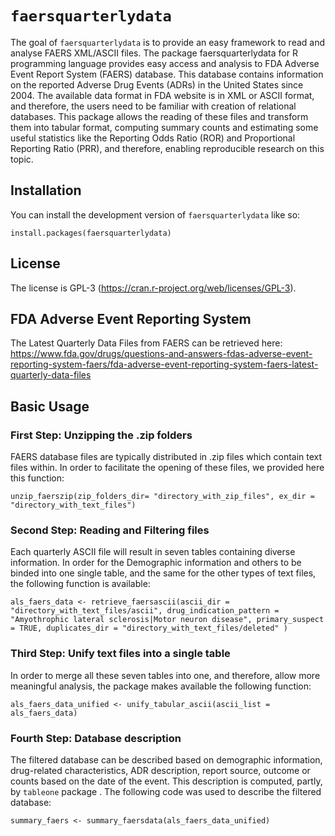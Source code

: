 <!-- README.md is generated from README.Rmd. Please edit that file -->

# `faersquarterlydata`

The goal of `faersquarterlydata` is to provide an easy framework to read
and analyse FAERS XML/ASCII files. The package faersquarterlydata for R
programming language provides easy access and analysis to FDA Adverse
Event Report System (FAERS) database. This database contains information
on the reported Adverse Drug Events (ADRs) in the United States since
2004. The available data format in FDA website is in XML or ASCII
format, and therefore, the users need to be familiar with creation of
relational databases. This package allows the reading of these files and
transform them into tabular format, computing summary counts and
estimating some useful statistics like the Reporting Odds Ratio (ROR)
and Proportional Reporting Ratio (PRR), and therefore, enabling
reproducible research on this topic.

## Installation

You can install the development version of `faersquarterlydata` like so:


    install.packages(faersquarterlydata)  

## License

The license is GPL-3 (<https://cran.r-project.org/web/licenses/GPL-3>).

## FDA Adverse Event Reporting System

The Latest Quarterly Data Files from FAERS can be retrieved here:
<https://www.fda.gov/drugs/questions-and-answers-fdas-adverse-event-reporting-system-faers/fda-adverse-event-reporting-system-faers-latest-quarterly-data-files>

## Basic Usage

### First Step: Unzipping the .zip folders

FAERS database files are typically distributed in .zip files which
contain text files within. In order to facilitate the opening of these
files, we provided here this function:

    unzip_faerszip(zip_folders_dir= "directory_with_zip_files", ex_dir = "directory_with_text_files")

### Second Step: Reading and Filtering files

Each quarterly ASCII file will result in seven tables containing diverse
information. In order for the Demographic information and others to be
binded into one single table, and the same for the other types of text
files, the following function is available:

    als_faers_data <- retrieve_faersascii(ascii_dir = "directory_with_text_files/ascii", drug_indication_pattern =  "Amyothrophic lateral sclerosis|Motor neuron disease", primary_suspect = TRUE, duplicates_dir = "directory_with_text_files/deleted" )

### Third Step: Unify text files into a single table

In order to merge all these seven tables into one, and therefore, allow
more meaningful analysis, the package makes available the following
function:

    als_faers_data_unified <- unify_tabular_ascii(ascii_list = als_faers_data)

### Fourth Step: Database description

The filtered database can be described based on demographic information,
drug-related characteristics, ADR description, report source, outcome or
counts based on the date of the event. This description is computed,
partly, by `tableone` package . The following code was used to describe
the filtered database:

    summary_faers <- summary_faersdata(als_faers_data_unified)
